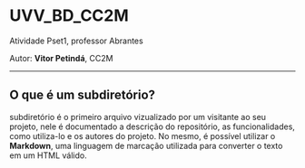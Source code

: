 # UVV_BD_CC2M
Atividade Pset1, professor Abrantes

Autor:  **Vitor Petindá**, CC2M
***

## O que é um subdiretório?
subdiretório é o primeiro arquivo vizualizado por um visitante ao seu projeto,
nele é documentado a descrição do repositório, as funcionalidades, como utiliza-lo e os autores do projeto.
No mesmo, é possível utilizar o **Markdown**, uma linguagem de marcação utilizada
para converter o texto em um HTML válido.




